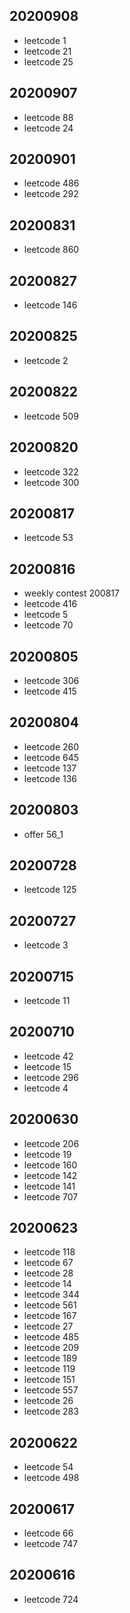## 20200908
* leetcode 1
* leetcode 21
* leetcode 25
## 20200907
* leetcode 88
* leetcode 24
## 20200901
* leetcode 486
* leetcode 292
## 20200831
* leetcode 860
## 20200827
* leetcode 146
## 20200825
* leetcode 2
## 20200822
* leetcode 509
## 20200820
* leetcode 322
* leetcode 300
## 20200817
* leetcode 53
## 20200816
* weekly contest 200817
* leetcode 416
* leetcode 5
* leetcode 70
## 20200805
* leetcode 306
* leetcode 415
## 20200804
* leetcode 260
* leetcode 645
* leetcode 137
* leetcode 136
## 20200803
* offer 56_1
## 20200728
* leetcode 125
## 20200727
* leetcode 3
## 20200715
* leetcode 11
## 20200710
* leetcode 42
* leetcode 15
* leetcode 296
* leetcode 4
## 20200630
* leetcode 206
* leetcode 19
* leetcode 160
* leetcode 142
* leetcode 141
* leetcode 707
## 20200623
* leetcode 118
* leetcode 67
* leetcode 28
* leetcode 14
* leetcode 344
* leetcode 561
* leetcode 167
* leetcode 27
* leetcode 485
* leetcode 209
* leetcode 189
* leetcode 119
* leetcode 151
* leetcode 557
* leetcode 26
* leetcode 283
## 20200622
* leetcode 54
* leetcode 498
## 20200617
* leetcode 66
* leetcode 747
## 20200616
* leetcode 724